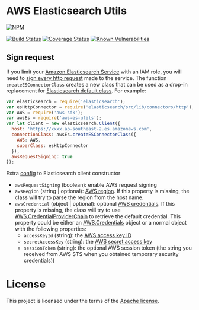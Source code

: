 # AWS Elasticsearch Utils

[![NPM](https://nodei.co/npm/aws-es-utils.png)](https://npmjs.org/package/aws-es-utils)

[![Build Status](https://travis-ci.org/vickvu/node-aws-es-utils.svg?branch=master)](https://travis-ci.org/vickvu/node-aws-es-utils)
[![Coverage Status](https://coveralls.io/repos/github/vickvu/node-aws-es-utils/badge.svg?branch=master)](https://coveralls.io/github/vickvu/node-aws-es-utils?branch=master)
[![Known Vulnerabilities](https://snyk.io/test/github/vickvu/node-aws-es-utils/badge.svg)](https://snyk.io/test/github/vickvu/node-aws-es-utils)

## Sign request
If you limit your [Amazon Elasticsearch Service](https://aws.amazon.com/elasticsearch-service/) with an IAM role, you will need to [sign every http request](http://docs.aws.amazon.com/elasticsearch-service/latest/developerguide/es-managedomains.html#es-managedomains-signing-service-requests) made to the service. The function `createESConnectorClass` creates a new class that can be used as a drop-in replacement for [Elasticsearch default class](https://www.elastic.co/guide/en/elasticsearch/client/javascript-api/current/extending_core_components.html#_connection). For example:
```javascript
var elasticsearch = require('elasticsearch');
var esHttpConnector = require('elasticsearch/src/lib/connectors/http');
var AWS = require('aws-sdk');
var awsEs = require('aws-es-utils');
var let client = new elasticsearch.Client({
  host: 'https://xxxx.ap-southeast-2.es.amazonaws.com',
  connectionClass: awsEs.createESConnectorClass({
    AWS: AWS,
    superClass: esHttpConnector
  }),
  awsRequestSigning: true
});
```
Extra [config](https://www.elastic.co/guide/en/elasticsearch/client/javascript-api/current/configuration.html) to Elasticsearch client constructor
 - `awsRequestSigning` (boolean): enable AWS request signing
 - `awsRegion` (string | optional): [AWS region](http://docs.aws.amazon.com/general/latest/gr/rande.html). If this property is missing, the class will try to parse the region from the host name.
 - `awsCredential` (object | optional): optional [AWS credentials](http://docs.aws.amazon.com/general/latest/gr/aws-security-credentials.html). If this property is missing, the class will try to use [AWS.CredentialProviderChain](http://docs.aws.amazon.com/AWSJavaScriptSDK/latest/AWS/CredentialProviderChain.html) to retrieve the default credential. This property could be either an [AWS.Credentials](http://docs.aws.amazon.com/AWSJavaScriptSDK/latest/AWS/Credentials.html) object or a normal object with the following properties:
   - `accessKeyId` (string): the [AWS access key ID](http://docs.aws.amazon.com/general/latest/gr/aws-sec-cred-types.html#access-keys-and-secret-access-keys)
   - `secretAccessKey` (string): the [AWS secret access key](http://docs.aws.amazon.com/general/latest/gr/aws-sec-cred-types.html#access-keys-and-secret-access-keys)
   - `sessionToken` (string): the optional AWS session token (the string you received from AWS STS when you obtained temporary security credentials))

 # License
 This project is licensed under the terms of the [Apache license](./LICENSE).
